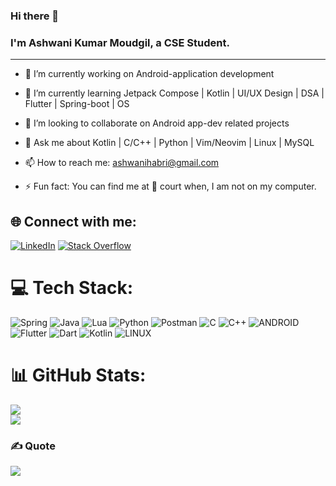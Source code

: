 ### Hi there 👋
### I'm Ashwani Kumar Moudgil, a CSE Student.

<!--
**Ashwani1330/Ashwani1330** is a ✨ _special_ ✨ repository because its `README.md` (this file) appears on your GitHub profile.
-->
__________________________________________________________________________________________________________________________________________________

- 🔭 I’m currently working on Android-application development
  
- 🌱 I’m currently learning Jetpack Compose | Kotlin | UI/UX Design | DSA | Flutter | Spring-boot | OS
  
- 👯 I’m looking to collaborate on Android app-dev related projects
  
- 💬 Ask me about Kotlin | C/C++ | Python | Vim/Neovim | Linux | MySQL
  
- 📫 How to reach me: [ashwanihabri@gmail.com](mailto:ashwanihabri@gmail.com)
    
- ⚡ Fun fact: You can find me at 🏀 court when, I am not on my computer.



## 🌐 Connect with me:
[![LinkedIn](https://img.shields.io/badge/LinkedIn-%230077B5.svg?logo=linkedin&logoColor=white)](https://linkedin.com/in/https://www.linkedin.com/in/ashwani-kumar-moudgil-122883254/) [![Stack Overflow](https://img.shields.io/badge/-Stackoverflow-FE7A16?logo=stack-overflow&logoColor=white)](https://stackoverflow.com/users/20976036) 

# 💻 Tech Stack:
![Spring](https://img.shields.io/badge/spring-%236DB33F.svg?style=for-the-badge&logo=spring&logoColor=white) 
![Java](https://img.shields.io/badge/java-%23ED8B00.svg?style=for-the-badge&logo=openjdk&logoColor=white)
![Lua](https://img.shields.io/badge/lua-%232C2D72.svg?style=for-the-badge&logo=lua&logoColor=white) 
![Python](https://img.shields.io/badge/python-3670A0?style=for-the-badge&logo=python&logoColor=ffdd54) 
![Postman](https://img.shields.io/badge/Postman-FF6C37?style=for-the-badge&logo=postman&logoColor=white) 
![C](https://img.shields.io/badge/c-%2300599C.svg?style=for-the-badge&logo=c&logoColor=white) 
![C++](https://img.shields.io/badge/c++-%2300599C.svg?style=for-the-badge&logo=c%2B%2B&logoColor=white)
![ANDROID](https://img.shields.io/badge/android-%2320232a.svg?style=for-the-badge&logo=android&logoColor=%a4c639) 
![Flutter](https://img.shields.io/badge/Flutter-%2302569B.svg?style=for-the-badge&logo=Flutter&logoColor=white)
![Dart](https://img.shields.io/badge/dart-%230175C2.svg?style=for-the-badge&logo=dart&logoColor=white) 
![Kotlin](https://img.shields.io/badge/kotlin-%237F52FF.svg?style=for-the-badge&logo=kotlin&logoColor=white) 
![LINUX](https://img.shields.io/badge/Linux-FCC624?style=for-the-badge&logo=linux&logoColor=black)

# 📊 GitHub Stats:
![](https://github-readme-stats.vercel.app/api?username=Ashwani1330&theme=dark&hide_border=false&include_all_commits=false&count_private=false)<br/>
![](https://github-readme-stats.vercel.app/api/top-langs/?username=Ashwani1330&theme=dark&hide_border=false&include_all_commits=false&count_private=false&layout=compact)

### ✍️ Quote
![](https://quotes-github-readme.vercel.app/api?type=horizontal&theme=dark)

<!-- Proudly created with GPRM ( https://gprm.itsvg.in ) -->
